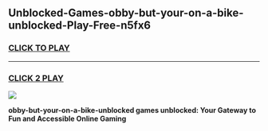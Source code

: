 
## Unblocked-Games-obby-but-your-on-a-bike-unblocked-Play-Free-n5fx6
<h3>
<a href="https://premium76.site?title=obby-but-your-on-a-bike-unblocked&ref=18A1">CLICK TO PLAY</a></h3>
<hr>

<h3>
<a href="https://premium76.site?title=obby-but-your-on-a-bike-unblocked&ref=18A1">CLICK 2 PLAY</a>
  
</h3>

<a href="https://premium76.site?title=obby-but-your-on-a-bike-unblocked&ref=18A1"><img src="https://clearcache.store/games.png"></a>


**obby-but-your-on-a-bike-unblocked games unblocked: Your Gateway to Fun and Accessible Online Gaming**
